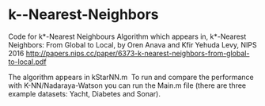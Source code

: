 # k--Nearest-Neighbors
Code for k*-Nearest Neighbours Algorithm which appears in,
k*-Nearest Neighbors: From Global to Local, by Oren Anava and Kfir Yehuda Levy, NIPS 2016
http://papers.nips.cc/paper/6373-k-nearest-neighbors-from-global-to-local.pdf


The algorithm appears in kStarNN.m 
To run and compare the performance with K-NN/Nadaraya-Watson you can run the Main.m file 
(there are three example datasets: Yacht, Diabetes and Sonar).
